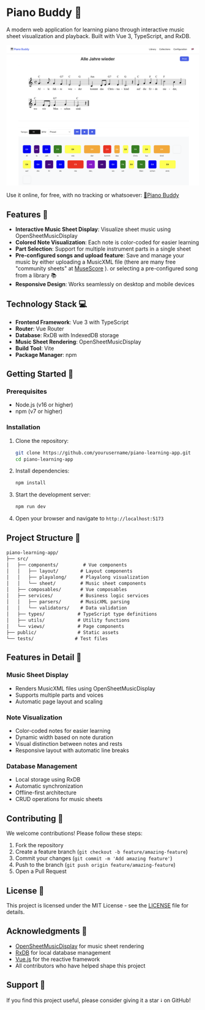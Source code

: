 # Piano Buddy 🎹

A modern web application for learning piano through interactive music sheet visualization and playback. Built with Vue 3, TypeScript, and RxDB.

![Piano Buddy](./public/screenshot-playalong.png)

Use it online, for free, with no tracking or whatsoever: [🔗Piano Buddy](https://piano-buddy.netlify.app/)

## Features 🌟

- **Interactive Music Sheet Display**: Visualize sheet music using OpenSheetMusicDisplay
- **Colored Note Visualization**: Each note is color-coded for easier learning
- **Part Selection**: Support for multiple instrument parts in a single sheet
- **Pre-configured songs and upload feature**: Save and manage your music by either uploading a MusicXML file (there are
  many free "community sheets" at [MuseScore](https://musescore.com/sheetmusic/free-download) ). or selecting a
  pre-configured song from a library 📚
- **Responsive Design**: Works seamlessly on desktop and mobile devices

## Technology Stack 💻

- **Frontend Framework**: Vue 3 with TypeScript
- **Router**: Vue Router
- **Database**: RxDB with IndexedDB storage
- **Music Sheet Rendering**: OpenSheetMusicDisplay
- **Build Tool**: Vite
- **Package Manager**: npm

## Getting Started 🚀

### Prerequisites

- Node.js (v16 or higher)
- npm (v7 or higher)

### Installation

1. Clone the repository:

   ```bash
   git clone https://github.com/yourusername/piano-learning-app.git
   cd piano-learning-app
   ```

2. Install dependencies:

   ```bash
   npm install
   ```

3. Start the development server:

   ```bash
   npm run dev
   ```

4. Open your browser and navigate to `http://localhost:5173`

## Project Structure 📁

```
piano-learning-app/
├── src/
│   ├── components/         # Vue components
│   │   ├── layout/        # Layout components
│   │   ├── playalong/     # Playalong visualization
│   │   └── sheet/         # Music sheet components
│   ├── composables/       # Vue composables
│   ├── services/          # Business logic services
│   │   ├── parsers/       # MusicXML parsing
│   │   └── validators/    # Data validation
│   ├── types/            # TypeScript type definitions
│   ├── utils/            # Utility functions
│   └── views/            # Page components
├── public/               # Static assets
└── tests/               # Test files
```

## Features in Detail 🎯

### Music Sheet Display

- Renders MusicXML files using OpenSheetMusicDisplay
- Supports multiple parts and voices
- Automatic page layout and scaling

### Note Visualization

- Color-coded notes for easier learning
- Dynamic width based on note duration
- Visual distinction between notes and rests
- Responsive layout with automatic line breaks

### Database Management

- Local storage using RxDB
- Automatic synchronization
- Offline-first architecture
- CRUD operations for music sheets

## Contributing 🤝

We welcome contributions! Please follow these steps:

1. Fork the repository
2. Create a feature branch (`git checkout -b feature/amazing-feature`)
3. Commit your changes (`git commit -m 'Add amazing feature'`)
4. Push to the branch (`git push origin feature/amazing-feature`)
5. Open a Pull Request

## License 📄

This project is licensed under the MIT License - see the [LICENSE](LICENSE) file for details.

## Acknowledgments 👏

- [OpenSheetMusicDisplay](https://opensheetmusicdisplay.org/) for music sheet rendering
- [RxDB](https://rxdb.info/) for local database management
- [Vue.js](https://vuejs.org/) for the reactive framework
- All contributors who have helped shape this project

## Support 💪

If you find this project useful, please consider giving it a star ⭭ on GitHub!
